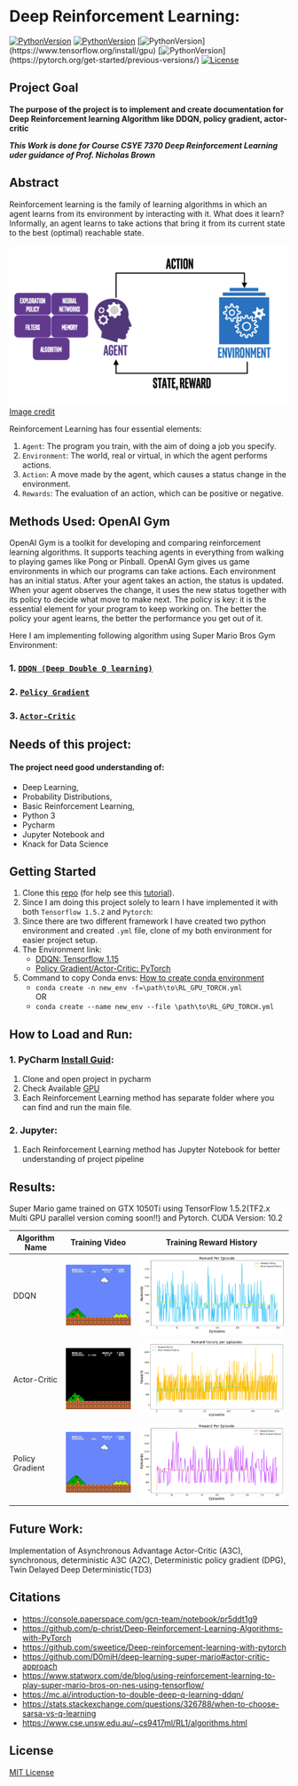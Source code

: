 # Deep Reinforcement Learning:

[![PythonVersion](https://img.shields.io/badge/Python-3.6.9-green.svg)](https://www.python.org/downloads/release/python-369/)
[![PythonVersion](https://img.shields.io/badge/gym_super_mario_bros-7.3.2-blue.svg)](https://pypi.org/project/gym-super-mario-bros/7.3.2/)
[![PythonVersion](https://img.shields.io/badge/TensorFlow-1.15(Cuda:10.2)-red.svg)](https://www.tensorflow.org/install/gpu)
[![PythonVersion](https://img.shields.io/badge/PyTorch-1.5.1(Cuda:10.1)-red.svg)](https://pytorch.org/get-started/previous-versions/)
[![License][pypi-license]](LICENSE)

[pypi-license]: https://img.shields.io/pypi/l/gym-super-mario-bros.svg

## Project Goal
**The purpose of the project is to implement and create documentation for Deep Reinforcement learning Algorithm like DDQN, policy gradient, actor-critic**


**_This Work is done for Course CSYE 7370 Deep Reinforcement Learning uder guidance of Prof. Nicholas Brown_**

## Abstract
Reinforcement learning is the family of learning algorithms in which an agent learns from its environment by interacting with it. What does it learn? Informally, an agent learns to take actions that bring it from its current state to the best (optimal) reachable state.

![Reinforcement Learning](/Images/RL_arch.png)
[Image credit](https://miro.medium.com/max/1250/0*WC4l7u90TsKs_eXj.png)

Reinforcement Learning has four essential elements:
1. `Agent`: The program you train, with the aim of doing a job you specify.
2. `Environment`: The world, real or virtual, in which the agent performs actions.
3. `Action`: A move made by the agent, which causes a status change in the environment.
4. `Rewards`: The evaluation of an action, which can be positive or negative.

## Methods Used: OpenAI Gym
OpenAI Gym is a toolkit for developing and comparing reinforcement learning algorithms. It supports teaching agents in everything from walking to playing games like Pong or Pinball.
OpenAI Gym gives us game environments in which our programs can take actions. Each environment has an initial status. After your agent takes an action, the status is updated.
When your agent observes the change, it uses the new status together with its policy to decide what move to make next. The policy is key: it is the essential element for your program to keep working on. The better the policy your agent learns, the better the performance you get out of it.

Here I am implementing following algorithm using Super Mario Bros Gym Environment:
### 1. [`DDQN (Deep Double Q learning)`](https://github.com/KailashDN/Deep_Reinforcement_Learning_Gym/tree/main/DoubleDQN)
### 2. [`Policy Gradient`](https://github.com/KailashDN/Deep_Reinforcement_Learning_Gym/tree/main/Policy_Gradient)
### 3. [`Actor-Critic`](https://github.com/KailashDN/Deep_Reinforcement_Learning_Gym/tree/main/Actor_Critic)

## Needs of this project:
#### The project need good understanding of:
- Deep Learning, 
- Probability Distributions, 
- Basic Reinforcement Learning,
- Python 3
- Pycharm
- Jupyter Notebook and 
- Knack for Data Science

## Getting Started
1. Clone this [repo](https://github.com/KailashDN/Deep_Reinforcement_Learning_Gym.git) (for help see this [tutorial](https://help.github.com/articles/cloning-a-repository/)).
2. Since I am doing this project solely to learn I have implemented it with both `Tensorflow 1.5.2` and `Pytorch`:
3. Since there are two different framework I have created two python environment and created `.yml` file, clone of my both environment for easier project setup.
4. The Environment link:
    - [DDQN: Tensorflow 1.15](https://github.com/KailashDN/Deep_Reinforcement_Learning_Gym/blob/main/DoubleDQN/RL_GPU_TF15.yml)
    - [Policy Gradient/Actor-Critic: PyTorch](https://github.com/KailashDN/Deep_Reinforcement_Learning_Gym/blob/main/Actor_Critic/RL_GPU_TORCH.yml)
5. Command to copy Conda envs: [How to create conda environment](https://uoa-eresearch.github.io/eresearch-cookbook/recipe/2014/11/20/conda/)
    - `conda create -n new_env -f=\path\to\RL_GPU_TORCH.yml` 
        <br />OR
    - `conda create --name new_env --file \path\to\RL_GPU_TORCH.yml` 
## How to Load and Run:
### 1. PyCharm [Install Guid](https://www.jetbrains.com/help/pycharm/installation-guide.html):
1. Clone and open project in pycharm
2. Check Available [GPU](https://github.com/KailashDN/Deep_Reinforcement_Learning_Gym/blob/main/check_available_gpu.py)
3. Each Reinforcement Learning method has separate folder where you can find and run the main file.
### 2. Jupyter:
1. Each Reinforcement Learning method has Jupyter Notebook for better understanding of project pipeline

## Results:
Super Mario game trained on GTX 1050Ti using TensorFlow 1.5.2(TF2.x Multi GPU parallel version coming soon!!) and Pytorch.
CUDA Version: 10.2
<!-- ![Training](/Images/Mario_Training.png)![Training](/Images/Mario_Training1.png)![Training](/Images/Mario_Training2.png)-->
|Algorithm Name     |  Training Video  |  Training Reward History |
|---------|-----------------|-----------------------------------|
| DDQN      | ![](/Images/DDQN_train.gif)| ![](/Images/DDQN_reward.png) |
| Actor-Critic | ![](/Images/Actor_critic_train.gif) | ![](/Images/Actor_Critic_reward.png) |
| Policy Gradient | ![](/Images/policy_gradient_train.gif) | ![](/Images/policy_gradient_reward.png) |

## Future Work:
Implementation of Asynchronous Advantage Actor-Critic (A3C), synchronous, deterministic A3C (A2C), Deterministic policy gradient (DPG), Twin Delayed Deep Deterministic(TD3)

## Citations
- https://console.paperspace.com/gcn-team/notebook/pr5ddt1g9
- https://github.com/p-christ/Deep-Reinforcement-Learning-Algorithms-with-PyTorch
- https://github.com/sweetice/Deep-reinforcement-learning-with-pytorch
- https://github.com/D0miH/deep-learning-super-mario#actor-critic-approach
- https://www.statworx.com/de/blog/using-reinforcement-learning-to-play-super-mario-bros-on-nes-using-tensorflow/
- https://mc.ai/introduction-to-double-deep-q-learning-ddqn/
- https://stats.stackexchange.com/questions/326788/when-to-choose-sarsa-vs-q-learning
- https://www.cse.unsw.edu.au/~cs9417ml/RL1/algorithms.html

## License
[MIT License](/LICENSE)


